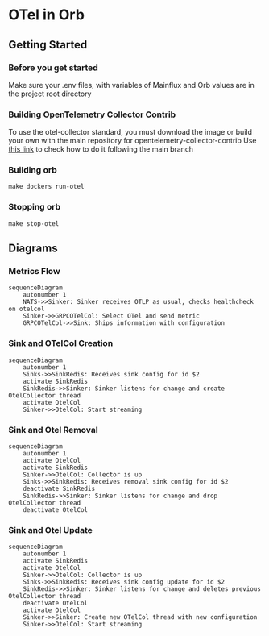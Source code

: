 # OTel in Orb

## Getting Started

### Before you get started
Make sure your .env files, with variables of Mainflux and Orb values are in the project root directory

### Building OpenTelemetry Collector Contrib
To use the otel-collector standard, you must download the image or build your own with the main repository for opentelemetry-collector-contrib
Use [this link](https://github.com/open-telemetry/opentelemetry-collector-contrib/tree/main/examples/demo#using-a-locally-built-image) to check how to do it following the main branch

### Building orb

```shell
make dockers run-otel
```

### Stopping orb

```shell
make stop-otel
```

## Diagrams


### Metrics Flow

```mermaid
sequenceDiagram
    autonumber 1
    NATS->>Sinker: Sinker receives OTLP as usual, checks healthcheck on otelcol
    Sinker->>GRPCOTelCol: Select OTel and send metric
    GRPCOTelCol->>Sink: Ships information with configuration
```

### Sink and OTelCol Creation

```mermaid
sequenceDiagram
    autonumber 1
    Sinks->>SinkRedis: Receives sink config for id $2
    activate SinkRedis
    SinkRedis->>Sinker: Sinker listens for change and create OtelCollector thread
    activate OtelCol
    Sinker->>OtelCol: Start streaming
```

### Sink and Otel Removal

```mermaid
sequenceDiagram
    autonumber 1
    activate OtelCol
    activate SinkRedis
    Sinker->>OtelCol: Collector is up
    Sinks->>SinkRedis: Receives removal sink config for id $2
    deactivate SinkRedis
    SinkRedis->>Sinker: Sinker listens for change and drop OtelCollector thread
    deactivate OtelCol
```

### Sink and Otel Update


```mermaid
sequenceDiagram
    autonumber 1
    activate SinkRedis
    activate OtelCol
    Sinker->>OtelCol: Collector is up
    Sinks->>SinkRedis: Receives sink config update for id $2
    SinkRedis->>Sinker: Sinker listens for change and deletes previous OtelCollector thread
    deactivate OtelCol
    activate OtelCol
    Sinker->>Sinker: Create new OTelCol thread with new configuration
    Sinker->>OtelCol: Start streaming
```
